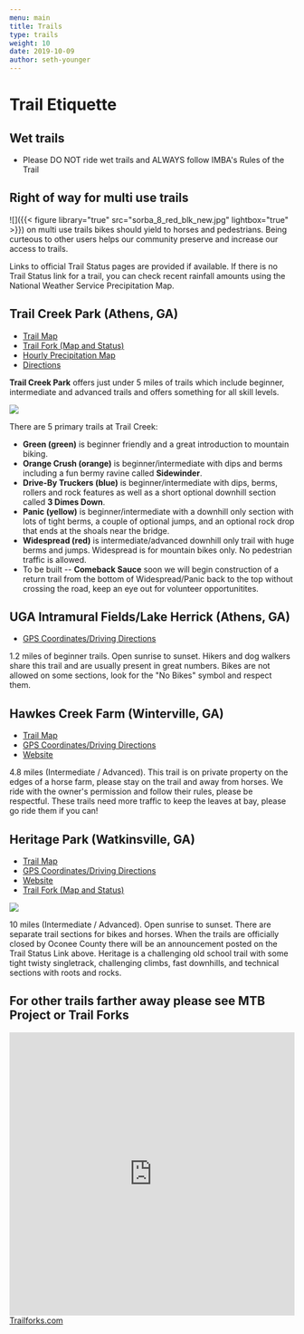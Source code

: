 ```yaml
---
menu: main
title: Trails
type: trails
weight: 10
date: 2019-10-09
author: seth-younger
---
```


# Trail Etiquette

## Wet trails

+ Please DO NOT ride wet trails and ALWAYS follow IMBA's Rules of the Trail

## Right of way for multi use trails
![]({{< figure library="true" src="sorba_8_red_blk_new.jpg" lightbox="true" >}}) on multi use trails bikes should yield to horses and pedestrians. Being curteous to other users helps our community preserve and increase our access to trails.

Links to official Trail Status pages are provided if available. If there is no Trail Status link for a trail, you can check recent rainfall amounts using the National Weather Service Precipitation Map.

## Trail Creek Park (Athens, GA) 
+ [Trail Map](https://drive.google.com/file/d/0Bw-7LsEhsXR8N0UtQTRLdUZmVVE/view?pli=1)
+ [Trail Fork (Map and Status)](https://www.trailforks.com/region/trail-creek-park-21762/)
+ [Hourly Precipitation Map](https://water.weather.gov/precip/index.php?lat=33.9666784496&location_name=CONUS_%20_Puerto_Rico&location_type=us&lon=-83.3575318762&precip_layer=0.75&product=observed&recent_type=yesterday&rfc_layer=-1&state_layer=-1&hsa_layer=-1&county_layer=-1&time_frame=1day&time_type=recent&units=eng&zoom=15&domain=current)
+ [Directions](https://www.google.com/maps/dir//33.9676497,-83.3553771/@33.9668267,-83.3588855,17z)

**Trail Creek Park** offers just under 5 miles of trails which include beginner, intermediate and advanced trails and offers something for all skill levels.

![](../images/trail_creek_map.jpg)

There are 5 primary trails at Trail Creek:

+ **Green (green)** is beginner friendly and a great introduction to mountain biking.
+ **Orange Crush (orange)** is beginner/intermediate with dips and berms including a fun bermy ravine called **Sidewinder**.
+ **Drive-By Truckers (blue)** is beginner/intermediate with dips, berms, rollers and rock features as well as a short optional downhill section called **3 Dimes Down**. 
+ **Panic (yellow)** is beginner/intermediate with a downhill only section with lots of tight berms, a couple of optional jumps, and an optional rock drop that ends at the shoals near the bridge. 
+ **Widespread (red)** is intermediate/advanced downhill only trail with huge berms and jumps. Widespread is for mountain bikes only.  No pedestrian traffic is allowed.
+ To be built -- **Comeback Sauce** soon we will begin construction of a return trail from the bottom of Widespread/Panic back to the top without crossing the road, keep an eye out for volunteer opportunitites.
  
## UGA Intramural Fields/Lake Herrick (Athens, GA) 

+ [GPS Coordinates/Driving Directions](https://www.google.com/maps/place/33%C2%B055'41.7%22N+83%C2%B022'34.3%22W/@33.928239,-83.3783787,17z/data=!3m1!4b1!4m5!3m4!1s0x0:0x0!8m2!3d33.928239!4d-83.37619?hl=en)

1.2 miles of beginner trails.  Open sunrise to sunset.  Hikers and dog walkers share this trail and are usually present in great numbers.  Bikes are not allowed on some sections, look for the "No Bikes" symbol and respect them.

## Hawkes Creek Farm (Winterville, GA)

+ [Trail Map](https://drive.google.com/file/d/1ZUz817ZOQIvA1hdKX4U_8H_GXrYOdRh3/view)
+ [GPS Coordinates/Driving Directions](https://www.google.com/maps/place/33%C2%B057'24.9%22N+83%C2%B012'33.3%22W/@33.956914,-83.2114467,17z/data=!3m1!4b1!4m5!3m4!1s0x0:0x0!8m2!3d33.956914!4d-83.209258?hl=en)
+ [Website](http://www.hawkescreekfarm.com/site/bikes-at-hawkes-creek-farm/the-trails)

4.8 miles (Intermediate / Advanced). This trail is on private property on the edges of a horse farm, please stay on the trail and away from horses. We ride with the owner's permission and follow their rules, please be respectful. These trails need more traffic to keep the leaves at bay, please go ride them if you can!

## Heritage Park (Watkinsville, GA)

+ [Trail Map](http://www.oconeecounty.com/DocumentCenter/View/537)
+ [GPS Coordinates/Driving Directions](http://maps.google.com/maps?q=33.759125,-83.436747&hl=en&sll=33.759495,-83.436184&sspn=0.002743,0.00368&vpsrc=0&t=m&z=13)
+ [Website](http://www.oconeecounty.com/Facilities/Facility/Details/Heritage-Park-8)
+ [Trail Fork (Map and Status)](https://www.trailforks.com/region/heritage-park-1517182130/)

![](../images/heritage_park_map.jpg)

10 miles (Intermediate / Advanced). Open sunrise to sunset. There are separate trail sections for bikes and horses.  When the trails are officially closed by Oconee County there will be an announcement posted on the Trail Status Link above.  Heritage is a challenging old school trail with some tight twisty singletrack, challenging climbs, fast downhills, and technical sections with roots and rocks.

## For other trails farther away please see MTB Project or Trail Forks

<!-- BEGIN MTB Project -->
<iframe style="width:100%; max-width:1200px; height:500px;" frameborder="0" scrolling="no" src="https://www.mtbproject.com/widget/map?favs=1&location=fixed&x=-9281486&y=4103408&z=7&h=500"></iframe>
<!-- END MTB Project -->

<!-- TRAILFORKS WIDGET START -->
<div class="TrailforksWidgetMap" data-w="800px" data-h="500px" data-rid="1" data-activitytype="1" data-maptype="trailforks" data-trailstyle="difficulty" data-controls="1" data-list="0" data-dml="1" data-layers="labels,poi,polygon,directory,region" data-z="" data-lat="" data-lon="" data-hideunsanctioned="0"></div>
<a href="https://www.trailforks.com/">Trailforks.com</a>

<script type="text/javascript">
var script = document.createElement("script"); script.setAttribute("src", "https://es.pinkbike.org/ttl-86400/sprt/j/trailforks/widget.js"); document.getElementsByTagName("head")[0].appendChild(script); var widgetCheck = false;
</script>
<!-- TRAILFORKS WIDGET END -->

